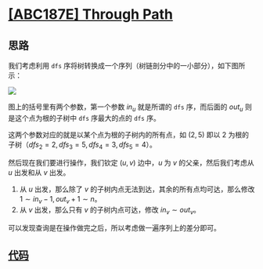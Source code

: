 # [[ABC187E] Through Path](https://www.luogu.com.cn/problem/AT_abc187_e)

## 思路

我们考虑利用 `dfs` 序将树转换成一个序列（树链剖分中的一小部分），如下图所示：

![](https://cdn.luogu.com.cn/upload/image_hosting/l5oxdkf2.png)

图上的括号里有两个参数，第一个参数 $in_u$ 就是所谓的 `dfs` 序，而后面的 $out_u$ 则是这个点为根的子树中 `dfs` 序最大的点的 `dfs` 序。

这两个参数对应的就是以某个点为根的子树内的所有点，如 $(2,5)$ 即以 $2$ 为根的子树（$dfs_2=2,dfs_3=5,dfs_4=3,dfs_5=4$）。

然后现在我们要进行操作，我们钦定 $(u,v)$ 边中，$u$ 为 $v$ 的父亲，然后我们考虑从 $u$ 出发和从 $v$ 出发。

1. 从 $u$ 出发，那么除了 $v$ 的子树内点无法到达，其余的所有点均可达，那么修改 $1\sim in_v-1,out_v+1\sim n$。
2. 从 $v$ 出发，那么只有 $v$ 的子树内点可达，修改 $in_v\sim out_v$。

可以发现查询是在操作做完之后，所以考虑做一遍序列上的差分即可。

## [代码](https://atcoder.jp/contests/abc187/submissions/44161938)

